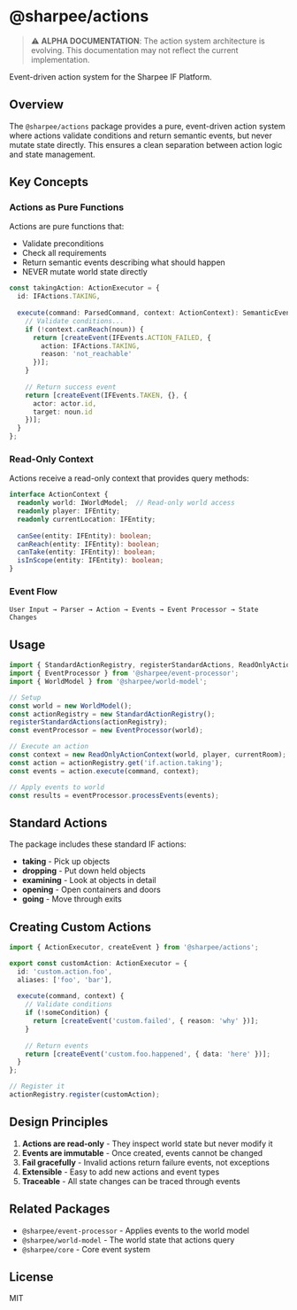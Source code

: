 # @sharpee/actions

> ⚠️ **ALPHA DOCUMENTATION**: The action system architecture is evolving. This documentation may not reflect the current implementation.

Event-driven action system for the Sharpee IF Platform.

## Overview

The `@sharpee/actions` package provides a pure, event-driven action system where actions validate conditions and return semantic events, but never mutate state directly. This ensures a clean separation between action logic and state management.

## Key Concepts

### Actions as Pure Functions

Actions are pure functions that:
- Validate preconditions
- Check all requirements
- Return semantic events describing what should happen
- NEVER mutate world state directly

```typescript
const takingAction: ActionExecutor = {
  id: IFActions.TAKING,
  
  execute(command: ParsedCommand, context: ActionContext): SemanticEvent[] {
    // Validate conditions...
    if (!context.canReach(noun)) {
      return [createEvent(IFEvents.ACTION_FAILED, {
        action: IFActions.TAKING,
        reason: 'not_reachable'
      })];
    }
    
    // Return success event
    return [createEvent(IFEvents.TAKEN, {}, {
      actor: actor.id,
      target: noun.id
    })];
  }
};
```

### Read-Only Context

Actions receive a read-only context that provides query methods:

```typescript
interface ActionContext {
  readonly world: IWorldModel;  // Read-only world access
  readonly player: IFEntity;
  readonly currentLocation: IFEntity;
  
  canSee(entity: IFEntity): boolean;
  canReach(entity: IFEntity): boolean;
  canTake(entity: IFEntity): boolean;
  isInScope(entity: IFEntity): boolean;
}
```

### Event Flow

```
User Input → Parser → Action → Events → Event Processor → State Changes
```

## Usage

```typescript
import { StandardActionRegistry, registerStandardActions, ReadOnlyActionContext } from '@sharpee/actions';
import { EventProcessor } from '@sharpee/event-processor';
import { WorldModel } from '@sharpee/world-model';

// Setup
const world = new WorldModel();
const actionRegistry = new StandardActionRegistry();
registerStandardActions(actionRegistry);
const eventProcessor = new EventProcessor(world);

// Execute an action
const context = new ReadOnlyActionContext(world, player, currentRoom);
const action = actionRegistry.get('if.action.taking');
const events = action.execute(command, context);

// Apply events to world
const results = eventProcessor.processEvents(events);
```

## Standard Actions

The package includes these standard IF actions:

- **taking** - Pick up objects
- **dropping** - Put down held objects  
- **examining** - Look at objects in detail
- **opening** - Open containers and doors
- **going** - Move through exits

## Creating Custom Actions

```typescript
import { ActionExecutor, createEvent } from '@sharpee/actions';

export const customAction: ActionExecutor = {
  id: 'custom.action.foo',
  aliases: ['foo', 'bar'],
  
  execute(command, context) {
    // Validate conditions
    if (!someCondition) {
      return [createEvent('custom.failed', { reason: 'why' })];
    }
    
    // Return events
    return [createEvent('custom.foo.happened', { data: 'here' })];
  }
};

// Register it
actionRegistry.register(customAction);
```

## Design Principles

1. **Actions are read-only** - They inspect world state but never modify it
2. **Events are immutable** - Once created, events cannot be changed
3. **Fail gracefully** - Invalid actions return failure events, not exceptions
4. **Extensible** - Easy to add new actions and event types
5. **Traceable** - All state changes can be traced through events

## Related Packages

- `@sharpee/event-processor` - Applies events to the world model
- `@sharpee/world-model` - The world state that actions query
- `@sharpee/core` - Core event system

## License

MIT
